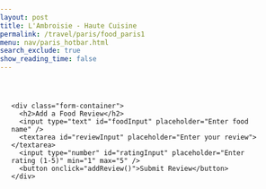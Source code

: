 ```yaml
---
layout: post
title: L'Ambroisie - Haute Cuisine
permalink: /travel/paris/food_paris1
menu: nav/paris_hotbar.html
search_exclude: true
show_reading_time: false
---
```




<head>
  <style>
    /* Custom CSS */
    body, h1, h2, h3, p, ul, li {
        margin: 0;
        padding: 0;
        box-sizing: border-box;
    }

    body {
        font-family: Arial, sans-serif;
        background-color: #FDF5E6;
        color: white;
        line-height: 1.6;
    }

    .main-content {
        padding: 20px;
        max-width: 800px;
        margin: 0 auto;
    }

    #reviewCount {
        text-align: center;
        margin-bottom: 20px;
    }

    #reviewCount h2 {
        font-size: 1.5rem;
        color: #add8e6;
    }

    .card {
        background-color: black;
        border: 2px solid #add8e6;
        border-radius: 8px;
        padding: 16px;
        margin-bottom: 20px;
        box-shadow: 0 2px 4px rgba(0, 162, 255, 0.2);
        transition: transform 0.2s, box-shadow 0.2s;
    }

    .card:hover {
        transform: scale(1.02);
        box-shadow: 0 4px 8px rgba(0, 162, 255, 0.3);
    }

    .card h2 {
        font-size: 1.2rem;
        color: #add8e6;
        margin-bottom: 10px;
    }

    .card p {
        font-size: 0.9rem;
        color: #E6E6FA;
        margin-bottom: 16px;
    }

    .remove-button {
        background-color: #e74c3c;
        color: white;
        border: none;
        border-radius: 4px;
        padding: 8px 12px;
        font-size: 0.9rem;
        cursor: pointer;
        transition: background-color 0.2s;
    }

    .remove-button:hover {
        background-color: #c0392b;
    }

    .edit-button {
        background-color: #3498db;
        color: white;
        border: none;
        border-radius: 4px;
        padding: 8px 12px;
        font-size: 0.9rem;
        cursor: pointer;
        transition: background-color 0.2s;
        margin-left: 10px;
    }

    .edit-button:hover {
        background-color: #2980b9;
    }

    .form-container {
        margin-bottom: 20px;
        padding: 15px;
        border: 2px solid #add8e6;
        border-radius: 8px;
        background: black;
        color: white;
    }

    .form-container input, .form-container textarea, .form-container button {
        display: block;
        width: 100%;
        margin: 8px 0;
        padding: 10px;
        font-size: 1rem;
        border: 1px solid #add8e6;
        border-radius: 5px;
    }

    .form-container button {
        background-color: #2ecc71;
        color: white;
        border: none;
        border-radius: 4px;
        cursor: pointer;
        transition: background-color 0.2s;
    }

    .form-container button:hover {
        background-color: #27ae60;
    }

  </style>
</head>

<body>
  <main class="main-content" id="main-content">
    <div id="reviewCount"></div>

    <div class="form-container">
      <h2>Add a Food Review</h2>
      <input type="text" id="foodInput" placeholder="Enter food name" />
      <textarea id="reviewInput" placeholder="Enter your review"></textarea>
      <input type="number" id="ratingInput" placeholder="Enter rating (1-5)" min="1" max="5" />
      <button onclick="addReview()">Submit Review</button>
    </div>
  </main>
</body>

<script type="module">
import { pythonURI, fetchOptions } from '{{site.baseurl}}/assets/js/api/config.js';

// Placeholder for logged-in user (Replace with real authentication logic)
const currentUser = "exampleUser"; // This should be set dynamically based on session/auth

document.addEventListener("DOMContentLoaded", () => {
    fetchReviews();
});



async function fetchReviews() {
    try {
        const response = await fetch(`${pythonURI}/api/food_review_1_api`);
        if (!response.ok) {
            throw new Error("Failed to fetch reviews: " + response.statusText);
        }
        const data = await response.json();
        let reviewCount = data.length || 0;
        document.getElementById('reviewCount').innerHTML = `<h2>You have ${reviewCount} food reviews!</h2>`;
        const body = document.getElementById('main-content');
        data.forEach(item => {
            createCard(body, item);
        });
    } catch (error) {
        console.error("Error fetching data:", error);
    }
}

function createCard(container, item) {
    const card = document.createElement('div');
    card.className = 'card';
    card.id = `review-${item.id}`;
    card.innerHTML = `
        <h2>${item.food}</h2>
        <p>${item.review}</p>
        <p><strong>Rating:</strong> <span class="rating">${item.rating}</span>/5</p>
        <p><strong>User:</strong> ${item.user_id}</p>
    `;

    // Remove Button
    const removeButton = document.createElement("button");
    removeButton.className = "remove-button";
    removeButton.textContent = "Remove";
    removeButton.onclick = () => {
        deleteReview(item.id);
        container.removeChild(card);
        updateReviewCount(-1);
    };
    card.appendChild(removeButton);

    // Edit Button
    const editButton = document.createElement("button");
    editButton.className = "edit-button";
    editButton.textContent = "Edit";
    editButton.onclick = () => {
        editReview(item.id, item.food, item.review, item.rating);
    };
    card.appendChild(editButton);

    container.appendChild(card);
}

window.addReview = async function addReview() {
    const food = document.getElementById("foodInput").value;
    const review = document.getElementById("reviewInput").value;
    const rating = parseInt(document.getElementById("ratingInput").value);

    if (!food || !review || isNaN(rating) || rating < 1 || rating > 5) {
        alert("Please fill in all fields correctly.");
        return;
    }


    try {
        const response = await fetch(`${pythonURI}/api/food_review_1_api`, {
            ...fetchOptions,
            method: "POST",
            headers: {
                "Content-Type": "application/json",
            },
            body: JSON.stringify({food: food, review: review, rating: rating})
        });
        const data = await response.json();
        const body = document.getElementById("main-content");
        createCard(body, data);
        updateReviewCount(1);

        document.getElementById("foodInput").value = "";
        document.getElementById("reviewInput").value = "";
        document.getElementById("ratingInput").value = "";
    } catch (error) {
        console.error("Error adding review:", error);
    }
};

function editReview(id, food, review, rating) {
    document.getElementById("foodInput").value = food;
    document.getElementById("reviewInput").value = review;
    document.getElementById("ratingInput").value = rating;

    const submitButton = document.querySelector(".form-container button");
    submitButton.textContent = "Update Review";

    submitButton.onclick = () => {
        updateReview(id);
    };
}

async function updateReview(id) {
    const food = document.getElementById("foodInput").value;
    const review = document.getElementById("reviewInput").value;
    const rating = parseInt(document.getElementById("ratingInput").value);

    if (!food || !review || isNaN(rating) || rating < 1 || rating > 5) {
        alert("Please fill in all fields correctly.");
        return;
    }

    const putData = {
        id: id,
        food: food,
        review: review,
        rating: rating,
        user: currentUser // Ensure the update request includes the user
    };

    try {
        const response = await fetch(`${pythonURI}/api/food_review_1_api`, {
            method: "PUT",
            headers: {
                "Content-Type": "application/json",
            },
            body: JSON.stringify(putData),
        });

        if (!response.ok) {
            throw new Error("Failed to update review: " + response.statusText);
        }

        const data = await response.json();

        const reviewCard = document.querySelector(`#review-${id}`);
        reviewCard.querySelector("h2").textContent = data.food;
        reviewCard.querySelector("p").textContent = data.review;
        reviewCard.querySelector(".rating").textContent = data.rating;

        document.getElementById("foodInput").value = "";
        document.getElementById("reviewInput").value = "";
        document.getElementById("ratingInput").value = "";
        const submitButton = document.querySelector(".form-container button");
        submitButton.textContent = "Submit Review";
        submitButton.onclick = addReview;

    } catch (error) {
        console.error("Error updating review:", error);
    }
}

async function deleteReview(id) {
    try {
        const response = await fetch(`${pythonURI}/api/food_review_1_api`, {
            method: "DELETE",
            headers: {
                "Content-Type": "application/json",
            },
            body: JSON.stringify({ id, user: currentUser }), // Ensure request includes user info
        });

        if (!response.ok) {
            throw new Error("Failed to delete review: " + response.statusText);
        }
    } catch (error) {
        console.error("Error deleting review:", error);
    }
}

function updateReviewCount(change) {
    const reviewCountElement = document.getElementById("reviewCount");
    const currentCount = parseInt(reviewCountElement.textContent.match(/\d+/)[0]) || 0;
    reviewCountElement.innerHTML = `<h2>You have ${currentCount + change} food reviews!</h2>`;
}
</script>
